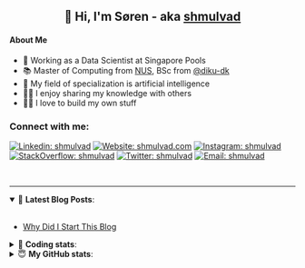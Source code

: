 <h2 align="center">
	👋 Hi, I'm Søren - aka <a href="https://shmulvad.com">shmulvad</a>
</h2>

#### About Me
- 🤖 Working as a Data Scientist at Singapore Pools
- 📚 Master of Computing from [NUS], BSc from [@diku-dk]
- 🧠 My field of specialization is artificial intelligence
- 👨‍🏫 I enjoy sharing my knowledge with others
- 👨‍💻 I love to build my own stuff

### Connect with me:

[![Linkedin: shmulvad](https://img.shields.io/badge/shmulvad-blue?style=flat&logo=Linkedin&logoColor=white)][linkedin]
[![Website: shmulvad.com](https://img.shields.io/badge/shmulvad.com-47CCCC?&style=flat&logo=Google-Chrome&logoColor=white)][website]
[![Instagram: shmulvad](https://img.shields.io/badge/-@shmulvad-purple?style=flat&logo=Instagram&logoColor=white)][instagram]
[![StackOverflow: shmulvad](https://img.shields.io/badge/shmulvad-FE7A16?style=flat&logo=stack-overflow&logoColor=white)][stackOverflow]
[![Twitter: shmulvad](https://img.shields.io/badge/@shmulvad-1ca0f1?style=flat&logo=twitter&logoColor=white)][twitter]
[![Email: shmulvad](https://img.shields.io/badge/shmulvad-D14836?style=flat&logo=gmail&logoColor=white)][mail]

<br />

---

<details open>
 <summary>📕 <b>Latest Blog Posts</b>: </summary>

<br>

<!-- BLOG-POST-LIST:START -->
- [Why Did I Start This Blog](https://shmulvad.com/blog/why-did-start-this-blog)
<!-- BLOG-POST-LIST:END -->

</details>

<!-- --- -->

<details>
 <summary>🤖 <b>Coding stats</b>: </summary>

<br>

NOTE: Doesn't track coding at work or work done in environments such as Jupyter Notebooks.

<!--START_SECTION:waka-->
![Code Time](http://img.shields.io/badge/Code%20Time-0%20secs-blue)

**I'm a Night 🦉** 

```text
🌞 Morning    85 commits     ██░░░░░░░░░░░░░░░░░░░░░░░   10.43% 
🌆 Daytime    277 commits    ████████░░░░░░░░░░░░░░░░░   33.99% 
🌃 Evening    283 commits    ████████░░░░░░░░░░░░░░░░░   34.72% 
🌙 Night      170 commits    █████░░░░░░░░░░░░░░░░░░░░   20.86%

```


📊 **This Week I Spent My Time On** 

```text
💬 Programming Languages: 
Python                   2 hrs 30 mins       ███████████████░░░░░░░░░░   62.55% 
Other                    1 hr 1 min          ██████░░░░░░░░░░░░░░░░░░░   25.75% 
Text                     21 mins             ██░░░░░░░░░░░░░░░░░░░░░░░   8.77% 
Bash                     5 mins              ░░░░░░░░░░░░░░░░░░░░░░░░░   2.38% 
Markdown                 1 min               ░░░░░░░░░░░░░░░░░░░░░░░░░   0.49%

🔥 Editors: 
VS Code                  3 hrs 20 mins       █████████████████████░░░░   83.53% 
Zsh                      36 mins             ███░░░░░░░░░░░░░░░░░░░░░░   15.25% 
Sublime Text             2 mins              ░░░░░░░░░░░░░░░░░░░░░░░░░   1.22%

🐱‍💻 Projects: 
limits                   2 hrs 44 mins       █████████████████░░░░░░░░   68.19% 
overvaagning-admin       44 mins             ████░░░░░░░░░░░░░░░░░░░░░   18.3% 
Unknown Project          21 mins             ██░░░░░░░░░░░░░░░░░░░░░░░   9.04% 
Terminal                 10 mins             █░░░░░░░░░░░░░░░░░░░░░░░░   4.47%

```


 Last Updated on 16/06/2022 18:49:33 UTC
<!--END_SECTION:waka-->

</details>

<!-- --- -->

<details>
 <summary>😇 <b>My GitHub stats</b>: </summary>

<br>

<img align="left" alt="shmulvad's Github Stats" src="https://github-readme-stats.vercel.app/api?username=shmulvad&show_icons=true&hide_border=true" />

</details>



[website]: https://shmulvad.com
[twitter]: https://twitter.com/shmulvad
[linkedin]: https://linkedin.com/in/shmulvad
[instagram]: https://instagram.com/shmulvad
[stackOverflow]: https://stackoverflow.com/users/9248793/shmulvad
[mail]: mailto:shmulvad@gmail.com
[@diku-dk]: https://github.com/diku-dk
[github]: https://github.com/shmulvad
[NUS]: https://www.nus.edu.sg